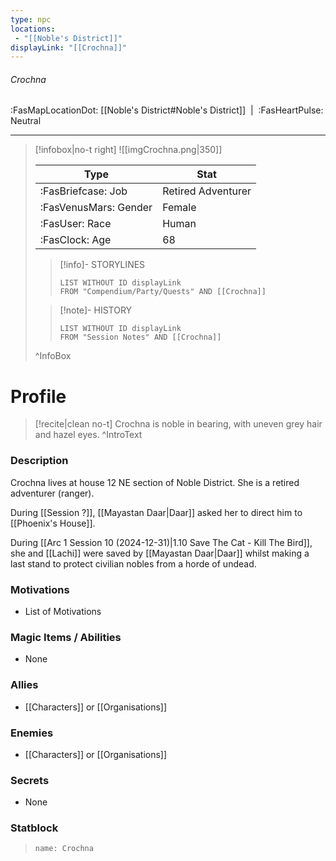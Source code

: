 ```yaml
---
type: npc
locations:
 - "[[Noble's District]]"
displayLink: "[[Crochna]]"
---
```

###### Crochna
<span class="sub2">:FasMapLocationDot: [[Noble's District#Noble's District]]&nbsp;&nbsp;|&nbsp;&nbsp;:FasHeartPulse: Neutral </span>
___

> [!infobox|no-t right]
> ![[imgCrochna.png|350]]
>
> | Type | Stat |
> | ---- | ---- |
> | :FasBriefcase: Job |  Retired Adventurer |
> | :FasVenusMars: Gender | Female |
> | :FasUser: Race | Human |
> | :FasClock: Age | 68 |
>
>> [!info]- STORYLINES
>>```dataview
>>LIST WITHOUT ID displayLink
>>FROM "Compendium/Party/Quests" AND [[Crochna]]
>
>>[!note]- HISTORY
>>```dataview
>>LIST WITHOUT ID displayLink
>>FROM "Session Notes" AND [[Crochna]]
>
>^InfoBox

# Profile

> [!recite|clean no-t]
>	Crochna is noble in bearing, with uneven grey hair and hazel eyes.
>^IntroText

### Description
Crochna lives at house 12 NE section of Noble District. She is a retired adventurer (ranger).

During [[Session ?]], [[Mayastan Daar|Daar]] asked her to direct him to [[Phoenix's House]].

During [[Arc 1 Session 10 (2024-12-31)|1.10 Save The Cat - Kill The Bird]], she and [[Lachi]] were saved by [[Mayastan Daar|Daar]] whilst making a last stand to protect civilian nobles from a horde of undead.

### Motivations
- List of Motivations

### Magic Items / Abilities
- None

### Allies
- [[Characters]] or [[Organisations]]

### Enemies
- [[Characters]] or [[Organisations]]

### Secrets
- None

### Statblock

>```statblock
>name: Crochna

